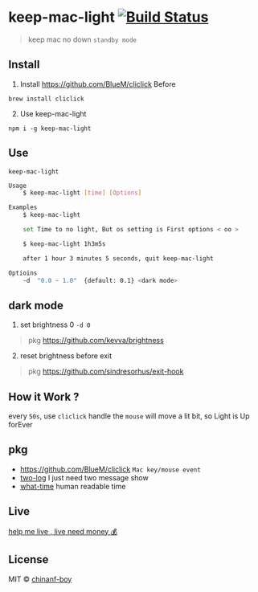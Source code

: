 # keep-mac-light [![Build Status](https://travis-ci.org/chinanf-boy/keep-mac-light.svg?branch=master)](https://travis-ci.org/chinanf-boy/keep-mac-light)

> keep mac no down `standby mode`

## Install

1. Install https://github.com/BlueM/cliclick Before

```
brew install cliclick
```

2. Use keep-mac-light

```
npm i -g keep-mac-light
```

## Use

```
keep-mac-light
```

``` bash
Usage
	$ keep-mac-light [time] [Options]

Examples
	$ keep-mac-light

	set Time to no light, But os setting is First options < oo >

	$ keep-mac-light 1h3m5s

	after 1 hour 3 minutes 5 seconds, quit keep-mac-light

Optioins
	-d  "0.0 ~ 1.0"  {default: 0.1} <dark mode>
```

## dark mode

1. set brightness 0 `-d 0`

> pkg https://github.com/kevva/brightness

2. reset brightness before exit

> pkg https://github.com/sindresorhus/exit-hook

## How it Work ?

every `50s`, use `cliclick` handle the `mouse` will move a lit bit, so Light is Up forEver


## pkg

- https://github.com/BlueM/cliclick `Mac key/mouse event`
- [two-log](https://github.com/chinanf-boy/two-log) I just need two message show
- [what-time](https://github.com/chinanf-boy/what-time) human readable time


## Live

[help me live , live need money 💰](https://github.com/chinanf-boy/live-need-money)


## License

MIT © [chinanf-boy](http://llever.com)
